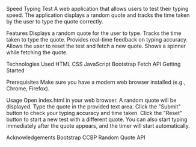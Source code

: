 Speed Typing Test
A web application that allows users to test their typing speed. The application displays a random quote and tracks the time taken by the user to type the quote correctly.

Features
Displays a random quote for the user to type.
Tracks the time taken to type the quote.
Provides real-time feedback on typing accuracy.
Allows the user to reset the test and fetch a new quote.
Shows a spinner while fetching the quote.

Technologies Used
HTML
CSS
JavaScript
Bootstrap
Fetch API
Getting Started

Prerequisites
Make sure you have a modern web browser installed (e.g., Chrome, Firefox).


Usage
Open index.html in your web browser.
A random quote will be displayed. Type the quote in the provided text area.
Click the "Submit" button to check your typing accuracy and time taken.
Click the "Reset" button to start a new test with a different quote.
You can also start typing immediately after the quote appears, and the timer will start automatically.

Acknowledgements
Bootstrap
CCBP Random Quote API
